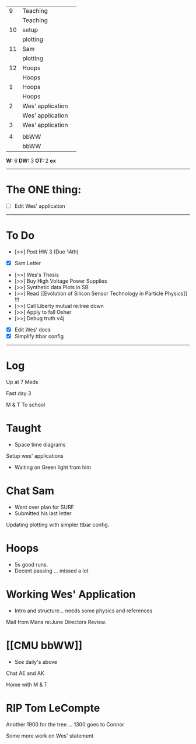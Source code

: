 
|     |                  |     |
| --- | ---------------- | --- |
| 9   | Teaching         |     |
|     | Teaching         |     |
| 10  | setup            |     |
|     | plotting         |     |
| 11  | Sam              |     |
|     | plotting         |     |
| 12  | Hoops            |     |
|     | Hoops            |     |
| 1   | Hoops            |     |
|     | Hoops            |     |
| 2   | Wes' application |     |
|     | Wes' application |     |
| 3   | Wes' application |     |
|     |                  |     |
| 4   | bbWW             |     |
|     | bbWW             |     |

**W:** 6 
**DW:** 3 
**OT:** 2 
**ex** 

---
# The ONE thing: 
- [ ] Edit Wes' application

---
# To Do

- [>>] Post HW 3 (Due 14th)
- [x] Sam Letter 
- [>>] Wes's Thesis
- [>>] Buy High Voltage Power Supplies
- [>>]  Synthetic data Plots in SB 
- [>>] Read [[Evolution of Silicon Sensor Technology in Particle Physics]] !!!
- [>>] Call Liberty mutual re:tree down
- [>>]  Apply to fall Osher
- [>>] Debug truth v4j
- [x] Edit Wes' docs
- [x] Simplify ttbar config

---

# Log

Up at 7 Meds 

Fast day 3

M & T To school

# Taught
- Space time diagrams

Setup wes' applications
- Waiting on Green light from him

# Chat Sam
- Went over plan for SURF
- Submitted his last letter

Updating plotting with simpler ttbar config. 

# Hoops 
- 5s good runs. 
- Decent passing ... missed a lot

# Working Wes' Application
- Intro and structure... needs some physics and references

Mail from Mans re:June Directors Review.

# [[CMU bbWW]]
- See daily's above


Chat AE and AK

Home with M & T 

# RIP Tom LeCompte 

Another 1900 for the tree ... 1300 goes to Connor

Some more work on Wes' statement


